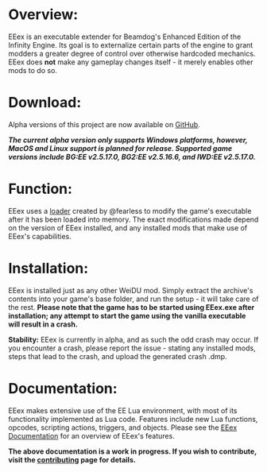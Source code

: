 <h1>Overview:</h1>
EEex is an executable extender for Beamdog's Enhanced Edition of the Infinity Engine. Its goal is to externalize certain parts of the engine to grant modders a greater degree of control over otherwise hardcoded mechanics. EEex does <b class="Bold">not</b> make any gameplay changes itself - it merely enables other mods to do so.
<br>

<h1>Download:</h1>
Alpha versions of this project are now available on <a href="https://github.com/Bubb13/EEex/releases">GitHub</a>.

<b class="Bold"><i class="Italic">The current alpha version only supports Windows platforms, however, MacOS and Linux support is planned for release. Supported game versions include BG:EE v2.5.17.0, BG2:EE v2.5.16.6, and IWD:EE v2.5.17.0.</i></b>
<br>

<h1>Function:</h1>
EEex uses a <a href="https://github.com/mrfearless/EEexLoader">loader</a> created by @fearless to modify the game's executable after it has been loaded into memory. The exact modifications made depend on the version of EEex installed, and any installed mods that make use of EEex's capabilities.
<br>

<h1>Installation:</h1>
EEex is installed just as any other WeiDU mod. Simply extract the archive's contents into your game's base folder, and run the setup - it will take care of the rest. <b class="Bold">Please note that the game has to be started using EEex.exe after installation; any attempt to start the game using the vanilla executable will result in a crash.</b>

<b class="Bold">Stability:</b> EEex is currently in alpha, and as such the odd crash may occur. If you encounter a crash, please report the issue - stating any installed mods, steps that lead to the crash, and upload the generated crash .dmp.
<br>

<h1>Documentation:</h1>
EEex makes extensive use of the EE Lua environment, with most of its functionality implemented as Lua code. Features include new Lua functions, opcodes, scripting actions, triggers, and objects. Please see the <a href="https://eeex-docs.readthedocs.io/en/latest/">EEex Documentation</a> for an overview of EEex's features.

<b class="Bold">The above documentation is a work in progress. If you wish to contribute, visit the <a href="https://eeex-docs.readthedocs.io/en/latest/Community/contributing.html">contributing</a> page for details.</b>
